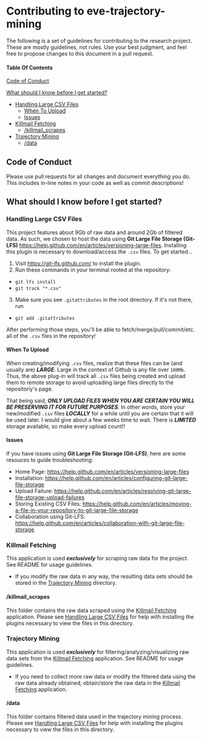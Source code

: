 # Contributing to eve-trajectory-mining

The following is a set of guidelines for contributing to the research project. These are mostly guidelines, not rules. Use your best judgment, and feel free to propose changes to this document in a pull request.

#### Table Of Contents

[Code of Conduct](#code-of-conduct)

[What should I know before I get started?](#what-should-i-know-before-i-get-started)
  * [Handling Large CSV Files](#handling-large-csv-files)
    * [When To Upload](#when-to-upload)
    * [Issues](#issues)
  * [Killmail Fetching](#killmail-fetching)
    * [/killmail_scrapes](#killmail-scrapes)
  * [Trajectory Mining](#trajectory-mining)
    * [/data](#data)

## Code of Conduct

Please use pull requests for all changes and document everything you do. This includes in-line notes in your code as well as commit descriptions!

## What should I know before I get started?

### Handling Large CSV Files

This project features about 9Gb of raw data and around 2Gb of filtered data. As such, we chosen to host the data using **Git Large File Storage (Git-LFS)** <https://help.github.com/en/articles/versioning-large-files>. Installing this plugin is necessary to download/access the `.csv` files. To get started...

1) Visit <https://git-lfs.github.com/> to install the plugin.
2) Run these commands in your terminal rooted at the repository:
  - `git lfs install`
  - `git track "*.csv"`
3) Make sure you see `.gitattributes` in the root directory. If it's not there, run
  - `git add .gitattributes`

After performing those steps, you'll be able to fetch/merge/pull/commit/etc. all of the `.csv` files in the repository!

#### When To Upload

When creating/modifying `.csv` files, realize that these files can be (and usually are) ***LARGE***. Large in the context of Github is any file over `100Mb`. Thus, the above plug-in will track all `.csv` files being created and upload them to remote storage to avoid uploading large files directly to the repositoriy's page.

That being said, ***ONLY UPLOAD FILES WHEN YOU ARE CERTAIN YOU WILL BE PRESERVING IT FOR FUTURE PURPOSES***. In other words, store your new/modified `.csv` files ***LOCALLY*** for a while until you are certain that it will be used later. I would give about a few weeks time to wait. There is ***LIMITED*** storage available, so make every upload count!!

#### Issues

If you have issues using **Git Large File Storage (Git-LFS)**, here are some resouces to guide troubleshooting:
- Home Page: <https://help.github.com/en/articles/versioning-large-files>
- Installation: <https://help.github.com/en/articles/configuring-git-large-file-storage>
- Upload Failure: <https://help.github.com/en/articles/resolving-git-large-file-storage-upload-failures>
- Storing Existing CSV Files: <https://help.github.com/en/articles/moving-a-file-in-your-repository-to-git-large-file-storage>
- Collaboration using Git-LFS: <https://help.github.com/en/articles/collaboration-with-git-large-file-storage>

### Killmail Fetching

This application is used ***exclusively*** for scraping raw data for the project. See README for usage guidelines.

- If you modify the raw data in any way, the resulting data sets should be stored in the [Trajectory Mining](#trajectory-mining) directory.

#### /killmail_scrapes

This folder contains the raw data scraped using the [Killmail Fetching](#killmail-fetching) application. Please see [Handling Large CSV Files](#handling-large-csv-files) for help with installing the plugins necessary to view the files in this directory.

### Trajectory Mining

This application is used ***exclusively*** for filtering/analyzing/visualizing raw data sets from the [Killmail Fetching](#killmail-fetching) application. See README for usage guidelines.

- If you need to collect more raw data or modify the filtered data using the raw data already obtained, obtain/store the raw data in the [Killmail Fetching](#killmail-fetching) application.


#### /data

This folder contains filtered data used in the trajectory mining process. Please see [Handling Large CSV Files](#handling-large-csv-files) for help with installing the plugins necessary to view the files in this directory.
